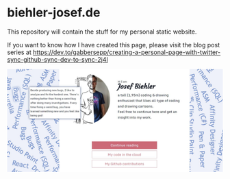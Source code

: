 # biehler-josef.de
This repository will contain the stuff for my personal static website. 

If you want to know how I have created this page, please visit the blog post series at https://dev.to/gabbersepp/creating-a-personal-page-with-twitter-sync-github-sync-dev-to-sync-2j4l

![example](./assets/project-md.jpg)
